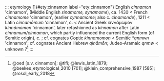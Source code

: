::: etymology
[]{#ety:cinnamon label="ety:cinnamon"} English *cinnamon* 'cinnamon',
(Middle English *sinamome, synamome*), ca. 1430 \< French *cinnamome*
'cinnamon', (earlier *cynnamome*; also c. *cinamonde*), 1211 \< Latin
*cinnamōmum* 'cinnamon', c. \< Ancient Greek κιννάμωμον *kinnámōmon*
'cinnamon', later refashioned as *kínnamon* after Latin
*cinnamum/cinnamon*, which partly influenced the current English form
(of Semitic origin), c. ; cf. cognates Coptic *kinnamomon* \< Semitic
*\*qnmwn* 'cinnamon'; cf. cognates Ancient Hebrew *qināmōn*;
Judeo-Aramaic *qnmw* \< unknown *?*[^1]
:::

[^1]: @oed [s.v. cinnamon]; @tlfi; @lewis_latin_1879;
    @beekes_etymological_2010 [701]; @klein_comprehensive_1987 [585];
    @rosol_early_2018

